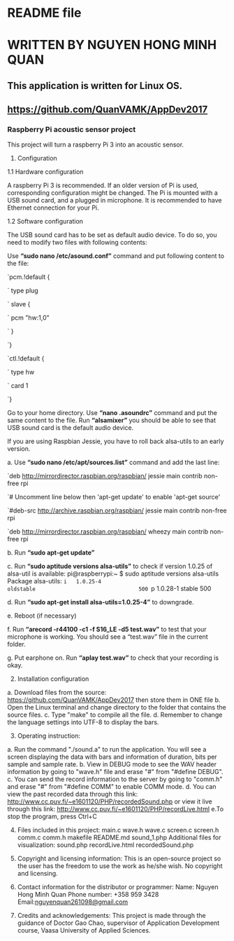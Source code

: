 # README file

# WRITTEN BY NGUYEN HONG MINH QUAN

## This application is written for Linux OS. 

## https://github.com/QuanVAMK/AppDev2017

### Raspberry Pi acoustic sensor project

This project will turn a raspberry Pi 3 into an acoustic sensor.

1. Configuration

1.1 Hardware configuration

A raspberry Pi 3 is recommended. If an older version of Pi is used,
corresponding configuration might be changed.
The Pi is mounted with a USB sound card, and a plugged in microphone.
It is recommended to have Ethernet connection for your Pi.


1.2 Software configuration

The USB sound card has to be set as default audio device. To do so, you need
to modify two files with following contents:

Use **“sudo nano /etc/asound.conf”** command and put following content to the file:

`pcm.!default {

`  type plug

`  slave {

`    pcm "hw:1,0"

`  }

`}

`ctl.!default {

`    type hw

`    card 1

`}

Go to your home directory. Use **“nano .asoundrc”** command and put the same content to the file.
Run **“alsamixer”** you should be able to see that USB sound card is the default audio device.

If you are using Raspbian Jessie, you have to roll back alsa-utils to an
early version.

a. Use **“sudo nano /etc/apt/sources.list”** command and add the last line:

`deb http://mirrordirector.raspbian.org/raspbian/ jessie main contrib non-free rpi

`# Uncomment line below then 'apt-get update' to enable 'apt-get source'

`#deb-src http://archive.raspbian.org/raspbian/ jessie main contrib non-free rpi

`deb http://mirrordirector.raspbian.org/raspbian/ wheezy main contrib non-free rpi

b. Run **“sudo apt-get update”**

c. Run **“sudo aptitude versions alsa-utils”** to check if version 1.0.25 of alsa-util is available:
pi@raspberrypi:~ $ sudo aptitude versions alsa-utils
Package alsa-utils:
`i   1.0.25-4                                                     oldstable                                 500
`p   1.0.28-1                                                     stable                                    500

d. Run **“sudo apt-get install alsa-utils=1.0.25-4”** to downgrade.

e. Reboot (if necessary)

f. Run **“arecord -r44100 -c1 -f S16_LE -d5 test.wav”** to test that your microphone is working. You should see a “test.wav” file in the current folder.

g. Put earphone on. Run **“aplay test.wav”** to check that your recording is okay.


2. Installation configuration

a. Download files from the source: https://github.com/QuanVAMK/AppDev2017 then store them in ONE file
b. Open the Linux terminal and change directory to the folder that contains the source files.
c. Type "make" to compile all the file.
d. Remember to change the language settings into UTF-8 to display the bars.

3. Operating instruction:

a. Run the command "./sound.a" to run the application. You will see a screen displaying the data 
with bars and information of duration, bits per sample and sample rate.
b. View in DEBUG mode to see the WAV header information by going to "wave.h" file and erase "#"
from "#define DEBUG".
c. You can send the record information to the server by going to "comm.h" and erase "#" from 
"#define COMM" to enable COMM mode.
d. You can view the past recorded data through this link: http://www.cc.puv.fi/~e1601120/PHP/recordedSound.php
or view it live through this link: http://www.cc.puv.fi/~e1601120/PHP/recordLive.html
e.To stop the program, press Ctrl+C

4. Files included in this project: main.c wave.h wave.c screen.c screen.h comm.c comm.h makefile 
README.md sound_1.php
Additional files for visualization: sound.php recordLive.html recordedSound.php

5. Copyright and licensing information: This is an open-source project so the user has the freedom
to use the work as he/she wish. No copyright and licensing.

6. Contact information for the distributor or programmer: Name: Nguyen Hong Minh Quan 
Phone number: +358 959 3428 Email:nguyenquan261098@gmail.com

7. Credits and acknowledgements: This project is made through the guidance of Doctor Gao Chao, 
supervisor of Application Development course, Vaasa University of Applied Sciences.




